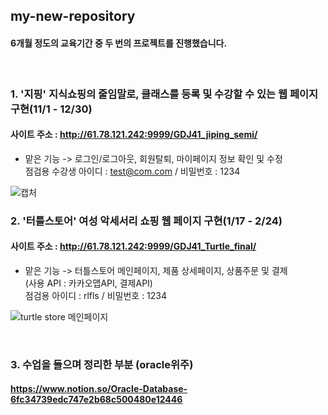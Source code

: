 ## my-new-repository

#### 6개월 정도의 교육기간 중 두 번의 프로젝트를 진행했습니다.

<br>

### 1. '지핑' 지식쇼핑의 줄임말로, 클래스를 등록 및 수강할 수 있는 웹 페이지 구현(11/1 - 12/30)
#### 사이트 주소 : http://61.78.121.242:9999/GDJ41_jiping_semi/
 - 맡은 기능
 -> 로그인/로그아웃, 회원탈퇴, 마이페이지 정보 확인 및 수정 <br> 
 점검용 수강생 아이디 : test@com.com / 비밀번호 : 1234 
 
 ![캡처](https://user-images.githubusercontent.com/96275073/159109957-1bffced9-0f5d-4322-8caf-30c6cc58acfb.PNG)

  
 
 
### 2. '터틀스토어' 여성 악세서리 쇼핑 웹 페이지 구현(1/17 - 2/24)
#### 사이트 주소 : http://61.78.121.242:9999/GDJ41_Turtle_final/
- 맡은 기능
 -> 터틀스토어 메인페이지, 제품 상세페이지, 상품주문 및 결제<br>
 (사용 API : 카카오맵API, 결제API)<br> 
 점검용 아이디 : rlfls / 비밀번호 : 1234 
 
![turtle store 메인페이지](https://user-images.githubusercontent.com/96275073/159109633-5d6504ee-89d7-4fe3-aa28-3314e01472f8.png)

<br>


### 3. 수업을 들으며 정리한 부분 (oracle위주)
#### https://www.notion.so/Oracle-Database-6fc34739edc747e2b68c500480e12446
